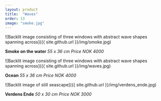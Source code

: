 ```yaml
---
layout: product
title:  "Waves"
order: 13
image: "smoke.jpg"
---
```


![Backlit image consisting of three windows with abstract wave shapes spanning across]({{ site.github.url }}/img/smoke.jpg)

**Smoke on the water** *55 x 36 cm*
*Price NOK 4000*

![Backlit image consisting of three windows with abstract wave shapes spanning across]({{ site.github.url }}/img/waves.jpg)

**Ocean** *55 x 36 cm*
*Price NOK 4000*

![Backlit image of still seascape]({{ site.github.url }}/img/verdens_ende.jpg)

**Verdens Ende** *50 x 30 cm*
*Price NOK 3000*
